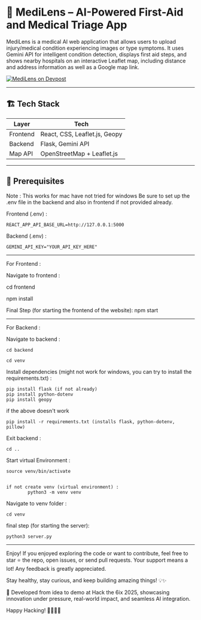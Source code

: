 
# 🧠 MediLens – AI-Powered First-Aid and Medical Triage App

MediLens is a medical AI web application that allows users to upload injury/medical condition experiencing images or type symptoms. It uses Gemini API for intelligent condition detection, displays first aid steps, and shows nearby hospitals on an interactive Leaflet map, including distance and address information as well as a Google map link.

[![MediLens on Devpost](https://your-image-url.com/banner.png)](https://devpost.com/software/medilens-navigator)


-----------------------------------------------------------------

## 🏗️ Tech Stack

| Layer      | Tech                                 |
|------------|--------------------------------------|
| Frontend   | React, CSS, Leaflet.js, Geopy        |
| Backend    | Flask, Gemini API                    |
| Map API    | OpenStreetMap + Leaflet.js           |

-----------------------------------------------------------------

## 📁 Prerequisites 

Note : This works for mac have not tried for windows
Be sure to set up the .env file in the backend and also in frontend if not provided already. 

Frontend (.env) : 
    
    REACT_APP_API_BASE_URL=http://127.0.0.1:5000

Backend (.env) :
   
    GEMINI_API_KEY="YOUR_API_KEY_HERE"
-----------------------------------------------------------------

For Frontend :

Navigate to frontend :

cd frontend

npm install 

Final Step (for starting the frontend of the website): 
    npm start



-----------------------------------------------------------------

For Backend :

Navigate to backend : 

    cd backend

    cd venv

Install dependencies (might not work for windows, you can try to install the requirements.txt) :

    pip install flask (if not already)
    pip install python-dotenv
    pip install geopy

if the above doesn't work

    pip install -r requirements.txt (installs flask, python-dotenv, pillow)

Exit backend :
    
    cd .. 

Start virtual Environment :

    source venv/bin/activate


    if not create venv (virtual environment) :
            python3 -m venv venv

Navigate to venv folder :
    
    cd venv

final step (for starting the server):

    python3 server.py


-----------------------------------------------------------------

Enjoy!
If you enjoyed exploring the code or want to contribute, feel free to star ⭐ the repo, open issues, or send pull requests. Your support means a lot! Any feedback is greatly appreciated.

Stay healthy, stay curious, and keep building amazing things! 💡✨

🚀 Developed from idea to demo at Hack the 6ix 2025, showcasing innovation under pressure, real-world impact, and seamless AI integration.

Happy Hacking! 👩‍💻👨‍💻
